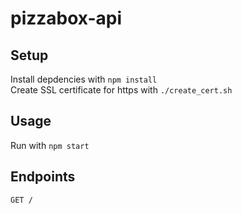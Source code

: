 # pizzabox-api

## Setup

Install depdencies with `npm install`<br/>
Create SSL certificate for https with `./create_cert.sh`<br/>

## Usage

Run with `npm start`

## Endpoints

`GET /`